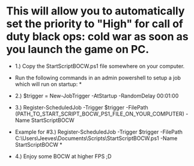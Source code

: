 # This will allow you to automatically set the priority to "High" for call of duty black ops: cold war as soon as you launch the game on PC.

* 1.) Copy the StartScriptBOCW.ps1 file somewhere on your computer.

* Run the following commands in an admin powershell to setup a job which will run on startup: *

* 2.) $trigger = New-JobTrigger -AtStartup -RandomDelay 00:01:00
* 3.) Register-ScheduledJob -Trigger $trigger -FilePath (PATH_TO_START_SCRIPT_BOCW_PS1_FILE_ON_YOUR_COMPUTER) -Name StartScriptBOCW

* Example for #3.) Register-ScheduledJob -Trigger $trigger -FilePath C:\Users\Jeeves\Documents\Scripts\StartScriptBOCW.ps1 -Name StartScriptBOCW *

* 4.) Enjoy some BOCW at higher FPS ;D
